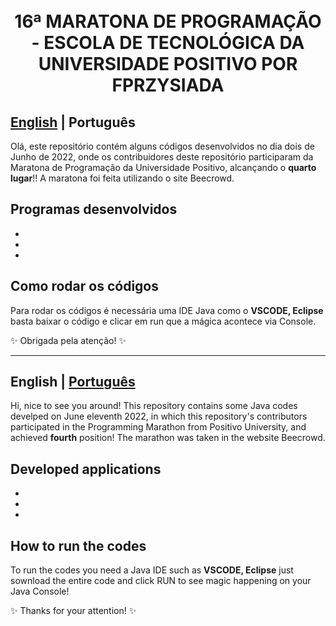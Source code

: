 <h1 align="center">
  <br>16ª MARATONA DE PROGRAMAÇÃO - ESCOLA DE TECNOLÓGICA DA UNIVERSIDADE POSITIVO POR FPRZYSIADA</h1>

<a id="pt-readme"></a>
## [English](#en-readme) | Português

Olá, este repositório contém alguns códigos desenvolvidos no dia dois de Junho de 2022, onde os contribuidores deste repositório participaram da Maratona de Programação da Universidade Positivo, alcançando o **quarto lugar**!! A maratona foi feita utilizando o site Beecrowd. 


## Programas desenvolvidos

- 
- 
- 

## Como rodar os códigos

Para rodar os códigos é necessária uma IDE Java como o **VSCODE, Eclipse** basta baixar o código e clicar em run que a mágica acontece via Console. 

✨ Obrigada pela atenção! ✨

-------

<a id="en-readme"></a>
## English | [Português](#pt-readme)


Hi, nice to see you around! This repository contains some Java codes develped on June eleventh 2022, in which this repository's contributors participated in the Programming Marathon from Positivo University, and achieved **fourth** position! The marathon was taken in the website Beecrowd. 


## Developed applications

- 
- 
- 

## How to run the codes

To run the codes you need a Java IDE such as **VSCODE, Eclipse**   just sownload the entire code and click RUN to see magic happening on your Java Console! 


✨ Thanks for your attention! ✨

